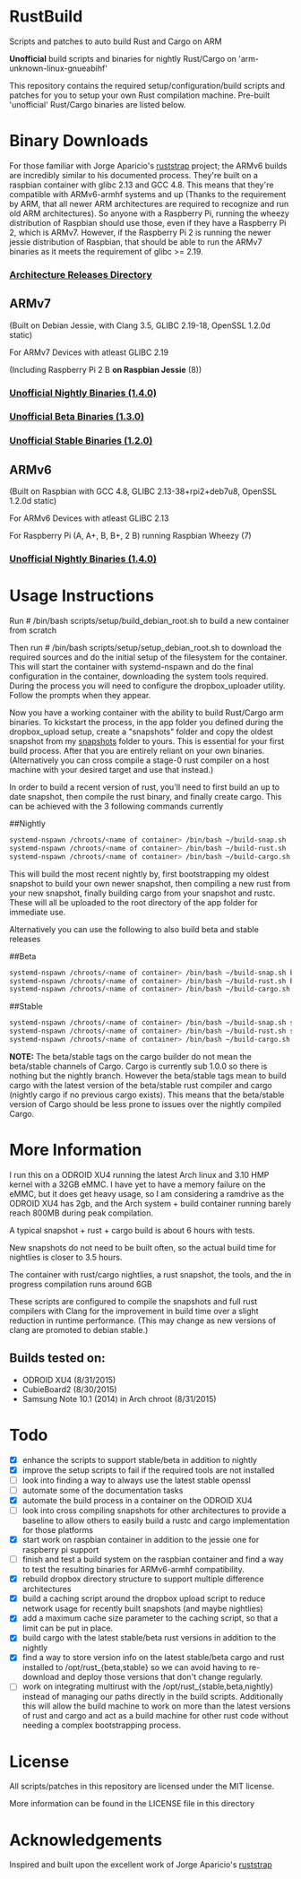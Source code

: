# RustBuild
Scripts and patches to auto build Rust and Cargo on ARM

**Unofficial** build scripts and binaries for nightly Rust/Cargo on 'arm-unknown-linux-gnueabihf'

This repository contains the required setup/configuration/build scripts and patches for you to setup your own Rust compilation machine. Pre-built 'unofficial' Rust/Cargo binaries are listed below.

# Binary Downloads

For those familiar with Jorge Aparicio's [ruststrap](https://github.com/japaric/ruststrap) project; the ARMv6 builds are incredibly similar to his documented process. They're built on a raspbian container with glibc 2.13 and GCC 4.8. This means that they're compatible with ARMv6-armhf systems and up (Thanks to the requirement by ARM, that all newer ARM architectures are required to recognize and run old ARM architectures). So anyone with a Raspberry Pi, running the wheezy distribution of Raspbian should use those, even if they have a Raspberry Pi 2, which is ARMv7. However, if the Raspberry Pi 2 is running the newer jessie distribution of Raspbian, that should be able to run the ARMv7 binaries as it meets the requirement of glibc >= 2.19.

### [Architecture Releases Directory](https://www.dropbox.com/sh/ewam0qujfdfaf19/AAB0_fQF7unuuqwDBZ1dF5fla?dl=0)
## ARMv7

(Built on Debian Jessie, with Clang 3.5,  GLIBC 2.19-18, OpenSSL 1.2.0d static)

For ARMv7 Devices with atleast GLIBC 2.19

(Including Raspberry Pi 2 B __on Raspbian Jessie__ (8))

### [Unofficial Nightly Binaries (1.4.0)](https://www.dropbox.com/sh/gcat9erkhd4acq1/AABSM3TWIqcrSFx0LRijUNAYa?dl=0)
### [Unofficial Beta Binaries (1.3.0)](https://www.dropbox.com/sh/y5b1lsdjfy7iwnr/AADc5hlMHJ5u7q-AYtS0Z5zqa?dl=0)
### [Unofficial Stable Binaries (1.2.0)](https://www.dropbox.com/sh/t7zj60r3zxn2a7n/AADKMDSVhb0oSeGbuDzeD6yZa?dl=0)

## ARMv6
(Built on Raspbian with GCC 4.8, GLIBC 2.13-38+rpi2+deb7u8, OpenSSL 1.2.0d static)

For ARMv6 Devices with atleast GLIBC 2.13

For Raspberry Pi (A, A+, B, B+, 2 B) running Raspbian Wheezy (7)

### [Unofficial Nightly Binaries (1.4.0)](https://www.dropbox.com/sh/866e4szgdvjmy45/AABP1moHeCTyST9B3qJIdVfva?dl=0)

# Usage Instructions
Run # /bin/bash scripts/setup/build_debian_root.sh <name of container> to build a new container from scratch

Then run # /bin/bash scripts/setup/setup_debian_root.sh <name of container> to download the required sources and do the initial setup of the filesystem for the container. This will start the container with systemd-nspawn and do the final configuration in the container, downloading the system tools required. During the process you will need to configure the dropbox_uploader utility. Follow the prompts when they appear.

Now you have a working container with the ability to build Rust/Cargo arm binaries. To kickstart the process, in the app folder you defined during the dropbox_upload setup, create a "snapshots" folder and copy the oldest snapshot from my [snapshots](https://www.dropbox.com/sh/a7kpdcglzsga8yk/AAAjM05nNf8lkbmpuraKZnEXa?dl=0) folder to yours. This is essential for your first build process. After that you are entirely reliant on your own binaries. (Alternatively you can cross compile a stage-0 rust compiler on a host machine with your desired target and use that instead.)

In order to build a recent version of rust, you'll need to first build an up to date snapshot, then compile the rust binary, and finally create cargo.
This can be achieved with the 3 following commands currently

##Nightly
```bash
systemd-nspawn /chroots/<name of container> /bin/bash ~/build-snap.sh
systemd-nspawn /chroots/<name of container> /bin/bash ~/build-rust.sh
systemd-nspawn /chroots/<name of container> /bin/bash ~/build-cargo.sh
```

This will build the most recent nightly by, first bootstrapping my oldest snapshot to build your own newer snapshot, then compiling a new rust from your new snapshot, finally building cargo from your snapshot and rustc. These will all be uploaded to the root directory of the app folder for immediate use.

Alternatively you can use the following to also build beta and stable releases

##Beta
```bash
systemd-nspawn /chroots/<name of container> /bin/bash ~/build-snap.sh beta
systemd-nspawn /chroots/<name of container> /bin/bash ~/build-rust.sh beta
systemd-nspawn /chroots/<name of container> /bin/bash ~/build-cargo.sh beta
```

##Stable
```bash
systemd-nspawn /chroots/<name of container> /bin/bash ~/build-snap.sh stable
systemd-nspawn /chroots/<name of container> /bin/bash ~/build-rust.sh stable
systemd-nspawn /chroots/<name of container> /bin/bash ~/build-cargo.sh stable
```

**NOTE:** The beta/stable tags on the cargo builder do not mean the beta/stable channels of Cargo. Cargo is currently sub 1.0.0 so there is nothing but the nightly branch. However the beta/stable tags mean to build cargo with the latest version of the beta/stable rust compiler and cargo (nightly cargo if no previous cargo exists). This means that the beta/stable version of Cargo should be less prone to issues over the nightly compiled Cargo.

# More Information
I run this on a ODROID XU4 running the latest Arch linux and 3.10 HMP kernel with a 32GB eMMC. I have yet to have a memory failure on the eMMC, but it does get heavy usage, so I am considering a ramdrive as the ODROID XU4 has 2gb, and the Arch system + build container running barely reach 800MB during peak compilation.

A typical snapshot + rust + cargo build is about 6 hours with tests.

New snapshots do not need to be built often, so the actual build time for
nightlies is closer to 3.5 hours.

The container with rust/cargo nightlies, a rust snapshot, the tools, and the in progress compilation runs around 6GB

These scripts are configured to compile the snapshots and full rust compilers with Clang for the improvement in build time over a slight reduction in runtime performance. (This may change as new versions of clang are promoted to debian stable.)

## Builds tested on:
 - ODROID XU4 (8/31/2015)
 - CubieBoard2  (8/30/2015)
 - Samsung Note 10.1 (2014) in Arch chroot (8/31/2015)

# Todo
- [x] enhance the scripts to support stable/beta in addition to nightly
- [x] improve the setup scripts to fail if the required tools are not installed
- [ ] look into finding a way to always use the latest stable openssl
- [ ] automate some of the documentation tasks
- [x] automate the build process in a container on the ODROID XU4
- [ ] look into cross compiling snapshots for other architectures to provide a baseline to allow others to easily build a rustc and cargo implementation for those platforms
- [x] start work on raspbian container in addition to the jessie one for raspberry pi support
- [ ] finish and test a build system on the raspbian container and find a way to test the resulting binaries for ARMv6-armhf compatibility.
- [x] rebuild dropbox directory structure to support multiple difference architectures
- [x] build a caching script around the dropbox upload script to reduce network usage for recently built snapshots (and maybe nightlies)
- [x] add a maximum cache size parameter to the caching script, so that a limit can be put in place.
- [x] build cargo with the latest stable/beta rust versions in addition to the nightly
- [x] find a way to store version info on the latest stable/beta cargo and rust installed to /opt/rust_{beta,stable} so we can avoid having to re-download and deploy those versions that don't change regularly.
- [ ] work on integrating multirust with the /opt/rust_{stable,beta,nightly} instead of managing our paths directly in the build scripts. Additionally this will allow the build machine to work on more than the latest versions of rust and cargo and act as a build machine for other rust code without needing a complex bootstrapping process.

# License
All scripts/patches in this repository are licensed under the MIT license.

More information can be found in the LICENSE file in this directory

# Acknowledgements
Inspired and built upon the excellent work of Jorge Aparicio's [ruststrap](https://github.com/japaric/ruststrap)
